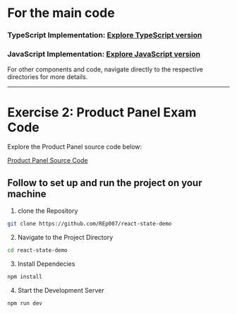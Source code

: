 # For the main code

### TypeScript Implementation: [Explore TypeScript version](./src/components/Form)

### JavaScript Implementation: [Explore JavaScript version](./src/components/FormByJS)

For other components and code, navigate directly to the respective directories for more details.




---
# Exercise 2: Product Panel Exam Code

Explore the Product Panel source code below:

[Product Panel Source Code](./src/components/Store)





## Follow to set up and run the project on your machine


1. clone the Repository
```bash
git clone https://github.com/REp007/react-state-demo
```
2. Navigate to the Project Directory
```bash
cd react-state-demo
```
3. Install Dependecies
```bash
npm install
```

4. Start the Development Server
```bash
npm run dev
```



